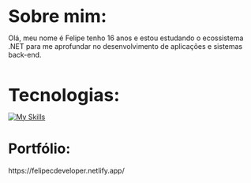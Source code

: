<h1 align="left" style="font-size: 36px; margin-bottom: 0;">Sobre mim: </h1>
<p>Olá, meu nome é Felipe tenho 16 anos e estou estudando o ecossistema .NET para me aprofundar no desenvolvimento de aplicações e sistemas back-end.</p>
<h1 align="left" style="font-size: 36px; margin-bottom: 0;">Tecnologias: </h1>

[![My Skills](https://skillicons.dev/icons?i=cs,dotnet,wasm,git,html,css,bootstrap)](https://skillicons.dev)

<h1>Portfólio: </h1>
<p>https://felipecdeveloper.netlify.app/</p>




